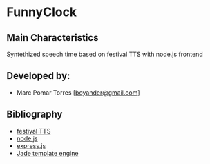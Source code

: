 # FunnyClock

Main Characteristics
--------------------
Syntethized speech time based on festival TTS with node.js frontend

Developed by:
-------------
- Marc Pomar Torres [boyander@gmail.com]

Bibliography
------------
- [festival TTS](http://festvox.org/)
- [node.js](http://nodejs.org/)
- [express.js](http://expressjs.com/) 
- [Jade template engine](http://jade-lang.com/)
